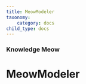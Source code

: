 ```yaml
---
title: MeowModeler
taxonomy:
    category: docs
child_type: docs
---
```


### Knowledge Meow

# MeowModeler